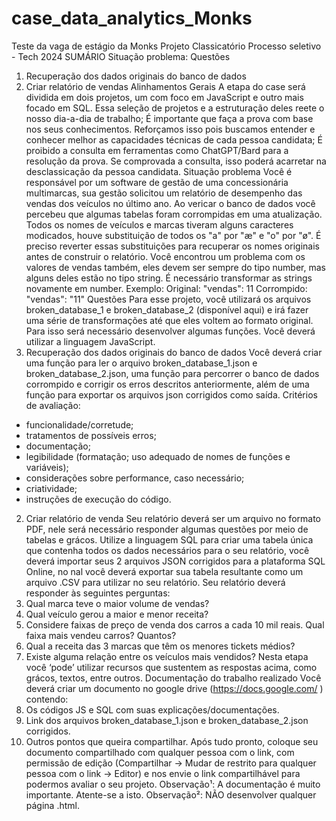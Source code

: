 # case_data_analytics_Monks
Teste da vaga de estágio da Monks
Projeto Classicatório
Processo seletivo - Tech
2024
SUMÁRIO
Situação problema: Questões
1. Recuperação dos dados originais do banco de dados
2. Criar relatório de vendas
Alinhamentos Gerais
A etapa do case será dividida em dois projetos, um com foco em JavaScript
e outro mais focado em SQL. Essa seleção de projetos e a estruturação
deles reete o nosso dia-a-dia de trabalho;
É importante que faça a prova com base nos seus conhecimentos.
Reforçamos isso pois buscamos entender e conhecer melhor as
capacidades técnicas de cada pessoa candidata;
É proibido a consulta em ferramentas como ChatGPT/Bard para a resolução
da prova. Se comprovada a consulta, isso poderá acarretar na
desclassicação da pessoa candidata.
Situação problema
Você é responsável por um software de gestão de uma concessionária
multimarcas, sua gestão solicitou um relatório de desempenho das vendas
dos veículos no último ano.
Ao vericar o banco de dados você percebeu que algumas tabelas foram
corrompidas em uma atualização. Todos os nomes de veículos e marcas
tiveram alguns caracteres modicados, houve substituição de todos os "a"
por "æ" e "o" por "ø".
É preciso reverter essas substituições para recuperar os nomes originais
antes de construir o relatório.
Você encontrou um problema com os valores de vendas também, eles devem
ser sempre do tipo number, mas alguns deles estão no tipo string. É
necessário transformar as strings novamente em number.
Exemplo:
Original:
"vendas": 11
Corrompido:
"vendas": "11"
Questões
Para esse projeto, você utilizará os arquivos broken_database_1 e
broken_database_2 (disponível aqui) e irá fazer uma série de transformações
até que eles voltem ao formato original. Para isso será necessário
desenvolver algumas funções. Você deverá utilizar a linguagem JavaScript.
1. Recuperação dos dados originais do banco de dados
Você deverá criar uma função para ler o arquivo broken_database_1.json e
broken_database_2.json, uma função para percorrer o banco de dados
corrompido e corrigir os erros descritos anteriormente, além de uma função
para exportar os arquivos json corrigidos como saída.
Critérios de avaliação:
- funcionalidade/corretude;
- tratamentos de possíveis erros;
- documentação;
- legibilidade (formatação; uso adequado de nomes de funções e variáveis);
- considerações sobre performance, caso necessário;
- criatividade;
- instruções de execução do código.
2. Criar relatório de venda
Seu relatório deverá ser um arquivo no formato PDF, nele será necessário
responder algumas questões por meio de tabelas e grácos.
Utilize a linguagem SQL para criar uma tabela única que contenha todos os
dados necessários para o seu relatório, você deverá importar seus 2 arquivos
JSON corrigidos para a plataforma SQL Online, no nal você deverá exportar
sua tabela resultante como um arquivo .CSV para utilizar no seu relatório.
Seu relatório deverá responder às seguintes perguntas:
1. Qual marca teve o maior volume de vendas?
2. Qual veículo gerou a maior e menor receita?
3. Considere faixas de preço de venda dos carros a cada 10 mil reais.
Qual faixa mais vendeu carros? Quantos?
4. Qual a receita das 3 marcas que têm os menores tickets médios?
5. Existe alguma relação entre os veículos mais vendidos?
Nesta etapa você ‘pode’ utilizar recursos que sustentem as respostas
acima, como grácos, textos, entre outros.
Documentação do trabalho realizado
Você deverá criar um documento no google drive (https://docs.google.com/ )
contendo:
1. Os códigos JS e SQL com suas explicações/documentações.
2. Link dos arquivos broken_database_1.json e broken_database_2.json
corrigidos.
3. Outros pontos que queira compartilhar.
Após tudo pronto, coloque seu documento compartilhado com qualquer
pessoa com o link, com permissão de edição (Compartilhar -> Mudar de
restrito para qualquer pessoa com o link -> Editor) e nos envie o link
compartilhável para podermos avaliar o seu projeto.
Observação¹: A documentação é muito importante. Atente-se a isto.
Observação²: NÃO desenvolver qualquer página .html.